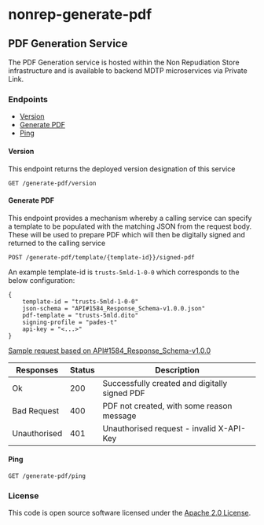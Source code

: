 # nonrep-generate-pdf

## PDF Generation Service

The PDF Generation service is hosted within the Non Repudiation Store infrastructure and is available to backend MDTP microservices via Private Link.

### Endpoints

*   [Version](#version)
*   [Generate PDF](#generate-pdf)
*   [Ping](#ping)

#### Version <a name="version"></a>

This endpoint returns the deployed version designation of this service 

```
GET /generate-pdf/version
```

#### Generate PDF <a name="generate-pdf"></a>

This endpoint provides a mechanism whereby a calling service can specify a template to be populated with the matching JSON from the request body. These will be used to prepare PDF which will then be digitally signed and returned to the calling service

```
POST /generate-pdf/template/{template-id}}/signed-pdf
```

An example template-id is `trusts-5mld-1-0-0` which corresponds to the below configuration:

```    
{
    template-id = "trusts-5mld-1-0-0"
    json-schema = "API#1584_Response_Schema-v1.0.0.json"
    pdf-template = "trusts-5mld.dito"
    signing-profile = "pades-t"
    api-key = "<...>"
}
```

[Sample request based on API#1584_Response_Schema-v1.0.0](src/test/resources/1584_control_1.0.0.json)

| Responses    | Status    | Description |
| --------|---------|-------|
| Ok  | 200   | Successfully created and digitally signed PDF |
| Bad Request | 400   |  PDF not created, with some reason message |
| Unauthorised | 401   |  Unauthorised request - invalid X-API-Key |

#### Ping <a name="ping"></a>

```
GET /generate-pdf/ping
```

### License

This code is open source software licensed under the [Apache 2.0 License]("http://www.apache.org/licenses/LICENSE-2.0.html").
